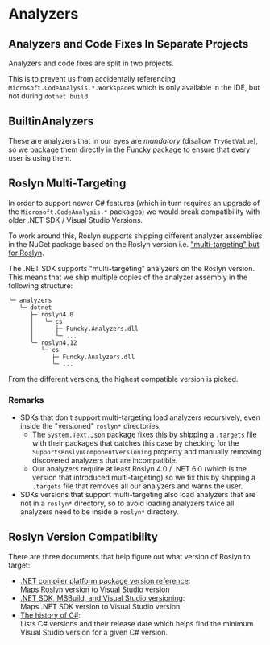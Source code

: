 # Analyzers
## Analyzers and Code Fixes In Separate Projects
Analyzers and code fixes are split in two projects.

This is to prevent us from accidentally referencing `Microsoft.CodeAnalysis.*.Workspaces`
which is only available in the IDE, but not during `dotnet build`.

## BuiltinAnalyzers
These are analyzers that in our eyes are *mandatory* (disallow `TryGetValue`),
so we package them directly in the Funcky package to ensure that every user is using them.

## Roslyn Multi-Targeting
In order to support newer C# features (which in turn requires an upgrade of the `Microsoft.CodeAnalysis.*` packages)
we would break compatibility with older .NET SDK / Visual Studio Versions.

To work around this, Roslyn supports shipping different analyzer assemblies
in the NuGet package based on the Roslyn version i.e. ["multi-targeting" but for Roslyn][multi-targeting].

The .NET SDK supports "multi-targeting" analyzers on the Roslyn version.
This means that we ship multiple copies of the analyzer assembly in the following structure:

```
╰─ analyzers
   ╰─ dotnet
      ├─ roslyn4.0
      │   ╰─ cs
      │      ├─ Funcky.Analyzers.dll
      │      ╰─ ...
      ╰─ roslyn4.12
         ╰─ cs
            ├─ Funcky.Analyzers.dll
            ╰─ ...
```

From the different versions, the highest compatible version is picked.

### Remarks
* SDKs that don't support multi-targeting load analyzers recursively,
  even inside the "versioned" `roslyn*` directories.
    * The `System.Text.Json` package fixes this by shipping a `.targets` file with their packages that
      catches this case by checking for the `SupportsRoslynComponentVersioning` property
      and manually removing discovered analyzers that are incompatible.
    * Our analyzers require at least Roslyn 4.0 / .NET 6.0 (which is the version that introduced multi-targeting)
      so we fix this by shipping a `.targets` file that removes all our analyzers and warns the user.
* SDKs versions that support multi-targeting also load analyzers
  that are not in a `roslyn*` directory, so to avoid loading analyzers twice
  all analyzers need to be inside a `roslyn*` directory.

## Roslyn Version Compatibility
There are three documents that help figure out what version of Roslyn to target:
* [.NET compiler platform package version reference](https://learn.microsoft.com/en-us/visualstudio/extensibility/roslyn-version-support): \
  Maps Roslyn version to Visual Studio version
* [.NET SDK, MSBuild, and Visual Studio versioning](https://learn.microsoft.com/en-gb/dotnet/core/porting/versioning-sdk-msbuild-vs): \
  Maps .NET SDK version to Visual Studio version
* [The history of C#](https://learn.microsoft.com/en-us/dotnet/csharp/whats-new/csharp-version-history): \
  Lists C# versions and their release date which helps find the minimum Visual Studio version for a given C# version.


[multi-targeting]: https://github.com/dotnet/sdk/issues/20355
